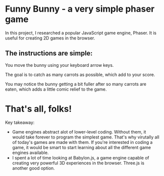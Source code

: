 # Funny Bunny - a very simple phaser game

In this project, I researched a popular JavaScript game engine, Phaser. It is useful for creating 2D games in the browser. 

## The instructions are simple: 
You move the bunny using your keyboard arrow keys. 

The goal is to catch as many carrots as possible, which add to your score. 

You may notice the bunny getting a bit fuller after so many carrots are eaten, which adds a little comic relief to the game.

# That's all, folks! 

Key takeaway:

- Game engines abstract alot of lower-level coding. Without them, it would take forever to program the simplest game. That's why virutally all of today's games are made with them. If you're interested in coding a game, it would be smart to start learning about all the different game engines available. 
- I spent a lot of time looking at Babylon.js, a game engine capable of creating very powerful 3D experiences in the browser. Three.js is another good option. 




